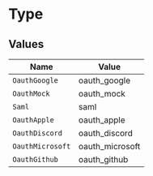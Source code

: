 # Type


## Values

| Name             | Value            |
| ---------------- | ---------------- |
| `OauthGoogle`    | oauth_google     |
| `OauthMock`      | oauth_mock       |
| `Saml`           | saml             |
| `OauthApple`     | oauth_apple      |
| `OauthDiscord`   | oauth_discord    |
| `OauthMicrosoft` | oauth_microsoft  |
| `OauthGithub`    | oauth_github     |